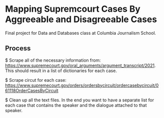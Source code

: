 # Mapping Supremcourt Cases By Aggreeable and Disagreeable Cases 

Final project for Data and Databases class at Columbia Journalism School. 

## Process

$ Scrape all of the necessary information from: https://www.supremecourt.gov/oral_arguments/argument_transcript/2021. This should result in a list of dictionaries for each case.

$ Scrape circut for each case: https://www.supremecourt.gov/orders/ordersbycircuit/ordercasebycircuit/061118OrderCasesByCircuit

$ Clean up all the text files. In the end you want to have a separate list for each case that contains the speaker and the dialogue attached to that speaker.
